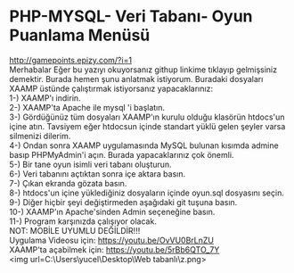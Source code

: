 # PHP-MYSQL- Veri Tabanı- Oyun Puanlama Menüsü
http://gamepoints.epizy.com/?i=1<br>
 Merhabalar Eğer bu yazıyı okuyorsanız githup linkime tıklayıp gelmişsiniz demektir. Burada hemen şunu anlatmak istiyorum. Buradaki dosyaları XAAMP üstünde çalıştırmak istiyorsanız yapacaklarınız:<br>
 1-) XAAMP'ı indirin.<br>
 2-) XAAMP'ta Apache ile mysql 'i başlatın.<br>
 3-) Gördüğünüz tüm dosyaları XAAMP'ın kurulu olduğu klasörün htdocs'un içine atın. Tavsiyem eğer htdocsun içinde standart yüklü gelen şeyler varsa silmenizi dilerim.<br>
4-) Ondan sonra XAAMP uygulamasında MySQL bulunan kısımda admine basıp PHPMyAdmin'i açın. Burada yapacaklarınız çok önemli.<br>
5-) Bir tane oyun isimli veri tabanı oluşturun.<br>
6-) Veri tabanını açtıktan sonra içe aktara basın.<br>
7-) Çıkan ekranda gözata basın.<br>
8-) htdocs'un içine yüklediğiniz dosyaların içinde oyun.sql dosyasını seçin.<br>
9-) Diğer hiçbir şeyi değiştirmeden aşağıdaki git tuşuna basın.<br>
10-) XAAMP'ın Apache'sinden Admin seçeneğine basın.<br>
11-) Program karşınızda çalışıyor olacak.<br>
NOT: MOBİLE UYUMLU DEĞİLDİR!!!<br>
Uygulama Videosu için: https://youtu.be/OvVU0BrLnZU <br>
XAAMP'ta açabilmek için: https://youtu.be/5rBb6QTO_7Y <br>
<img url=C:\Users\yucel\Desktop\Web tabanlı\z.png>

